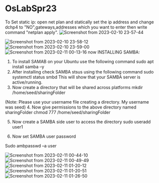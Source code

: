 # OsLabSpr23
To Set static ip: 
open net plan and statically set the ip address and change dchp4 to "NO",gateways,addresses which you want to enter then write command "netplan apply".
![Screenshot from 2023-02-10 23-57-44](https://user-images.githubusercontent.com/123715905/218242383-88cbd403-d78d-438a-866a-b7c683313704.png)

![Screenshot from 2023-02-10 23-58-12](https://user-images.githubusercontent.com/123715905/218242326-5954bd1e-a1ca-4b16-92b8-7cb66bb5163a.png)
![Screenshot from 2023-02-10 23-59-00](https://user-images.githubusercontent.com/123715905/218242334-ad7d0d1e-d8cd-43b5-bce1-48159546f37a.png)
![Screenshot from 2023-02-11 00-13-16](https://user-images.githubusercontent.com/123715905/218242337-37f37a13-011b-48f4-9ad6-f9e58d8cde77.png)
now INSTALLING SAMBA:
1. To install SAMAB on your Ubuntu use the following command
sudo apt install samba –y
2. After installing check SAMBA stsus using the following command
sudo systemctl status smbd
This will show that your SAMBA server is active/running.
3. Now create a directory that will be shared across platforms
mkdir /home/seed/sharingFolder

(Note: Please use your username file creating a directory. My username was seed)
4. Now give permissions to the above directory named sharingFolder
chmod 777 /home/seed/sharingFolder

5. Now create a SAMBA side user to access the directory
sudo useradd user1

6. Now set SAMBA user password

Sudo ambpasswd –a user

![Screenshot from 2023-02-11 00-44-10](https://user-images.githubusercontent.com/123715905/218244144-9217d908-964e-4a1d-a6ac-fe26654ab414.png)
![Screenshot from 2023-02-11 00-49-49](https://user-images.githubusercontent.com/123715905/218244145-3021f55b-3390-4c72-959e-d8c0d94cb853.png)
![Screenshot from 2023-02-11 01-20-12](https://user-images.githubusercontent.com/123715905/218244149-71700fef-b550-40c0-b1ed-cf3f08ceeea2.png)
![Screenshot from 2023-02-11 01-20-51](https://user-images.githubusercontent.com/123715905/218244150-5418fcdb-8a83-4deb-8c32-a7f5e1cac963.png)
![Screenshot from 2023-02-11 01-26-50](https://user-images.githubusercontent.com/123715905/218244151-9ec2af86-d05d-498d-a0b6-0e1e2556f822.png)




